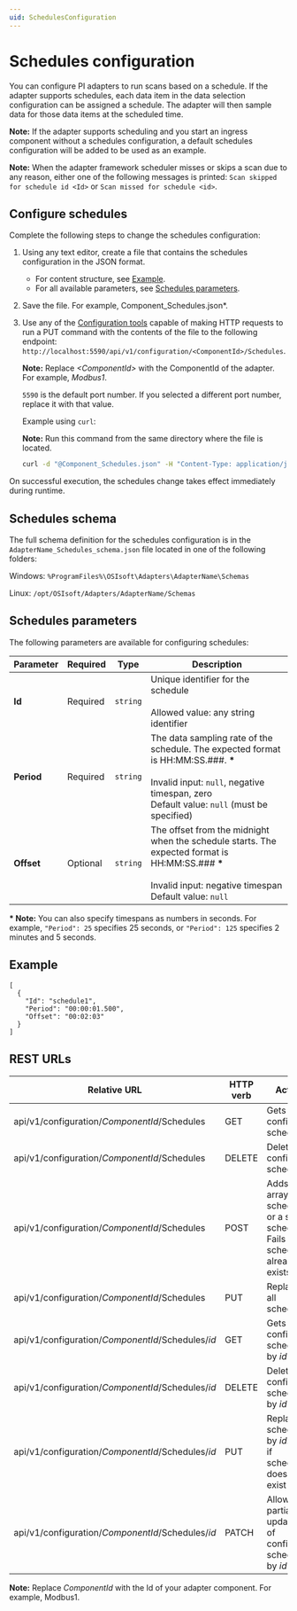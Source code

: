 ```yaml
---
uid: SchedulesConfiguration
---
```


# Schedules configuration

You can configure PI adapters to run scans based on a schedule. If the adapter supports schedules, each data item in the data selection configuration can be assigned a schedule. The adapter will then sample data for those data items at the scheduled time.

**Note:** If the adapter supports scheduling and you start an ingress component without a schedules configuration, a default schedules configuration will be added to be used as an example.

**Note:** When the adapter framework scheduler misses or skips a scan due to any reason, either one of the following messages is printed: `Scan skipped for schedule id <Id>` or `Scan missed for schedule <id>`.

## Configure schedules

Complete the following steps to change the schedules configuration:

1. Using any text editor, create a file that contains the schedules configuration in the JSON format.
    - For content structure, see [Example](#example).
    - For all available parameters, see [Schedules parameters](#schedules-parameters).

2. Save the file. For example, Component_Schedules.json*.

3. Use any of the [Configuration tools](xref:ConfigurationTools) capable of making HTTP requests to run a PUT command with the contents of the file to the following endpoint: `http://localhost:5590/api/v1/configuration/<ComponentId>/Schedules`.

    **Note:**  Replace _&lt;ComponentId&gt;_ with the ComponentId of the adapter. For example, _Modbus1_.

    `5590` is the default port number. If you selected a different port number, replace it with that value.

    Example using `curl`:

    **Note:** Run this command from the same directory where the file is located.

    ```bash
    curl -d "@Component_Schedules.json" -H "Content-Type: application/json" -X PUT "http://localhost:5590/api/v1/configuration/<ComponentId>/Schedules"
    ```

On successful execution, the schedules change takes effect immediately during runtime.

## Schedules schema

The full schema definition for the schedules configuration is in the  `AdapterName_Schedules_schema.json` file located in one of the following folders:

Windows: `%ProgramFiles%\OSIsoft\Adapters\AdapterName\Schemas`

Linux: `/opt/OSIsoft/Adapters/AdapterName/Schemas`

## Schedules parameters

The following parameters are available for configuring schedules:

| Parameter                | Required | Type      | Description |
| ------------------------ | -------- | --------- | ----------- |
|**Id**              | Required | `string` | Unique identifier for the schedule<br><br>Allowed value: any string identifier |
|**Period** | Required | `string` | The data sampling rate of the schedule. The expected format is HH:MM:SS.###. **\*** <br><br>Invalid input: `null`, negative timespan, zero <br> Default value: `null` (must be specified)|
|**Offset**     | Optional | `string` | The offset from the midnight when the schedule starts. The expected format is HH:MM:SS.### **\*** <br><br>Invalid input: negative timespan<br>Default value: `null`|

**\* Note:** You can also specify timespans as numbers in seconds. For example, `"Period": 25` specifies 25 seconds, or `"Period": 125` specifies 2 minutes and 5 seconds.

## Example

```code
[
  {
    "Id": "schedule1",
    "Period": "00:00:01.500",
    "Offset": "00:02:03"
  }
]
```

## REST URLs

| Relative URL | HTTP verb | Action |
| ------------ | --------- | ------ |
| api/v1/configuration/_ComponentId_/Schedules      | GET       | Gets all configured schedules |
| api/v1/configuration/_ComponentId_/Schedules      | DELETE    | Deletes all configured schedules |
| api/v1/configuration/_ComponentId_/Schedules      | POST      | Adds an array of schedules or a single schedule. Fails if any schedule already exists |
| api/v1/configuration/_ComponentId_/Schedules      | PUT       | Replaces all schedules |
| api/v1/configuration/_ComponentId_/Schedules/*id* | GET       | Gets configured schedule by *id* |
| api/v1/configuration/_ComponentId_/Schedules/*id*| DELETE     | Deletes configured schedule by *id* |
| api/v1/configuration/_ComponentId_/Schedules/*id* | PUT       | Replaces schedule by *id*. Fails if schedule does not exist |
| api/v1/configuration/_ComponentId_/Schedules/*id* | PATCH     | Allows partial updating of configured schedule by *id* |

**Note:** Replace *ComponentId* with the Id of your adapter component. For example, Modbus1.
